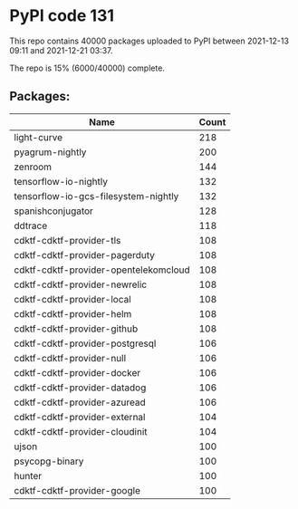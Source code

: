 # PyPI code 131

This repo contains 40000 packages uploaded to PyPI between 
2021-12-13 09:11 and 2021-12-21 03:37.

The repo is 15% (6000/40000) complete.

## Packages:

| Name  | Count |
| ----- | ----- |
| light-curve | 218 |
| pyagrum-nightly | 200 |
| zenroom | 144 |
| tensorflow-io-nightly | 132 |
| tensorflow-io-gcs-filesystem-nightly | 132 |
| spanishconjugator | 128 |
| ddtrace | 118 |
| cdktf-cdktf-provider-tls | 108 |
| cdktf-cdktf-provider-pagerduty | 108 |
| cdktf-cdktf-provider-opentelekomcloud | 108 |
| cdktf-cdktf-provider-newrelic | 108 |
| cdktf-cdktf-provider-local | 108 |
| cdktf-cdktf-provider-helm | 108 |
| cdktf-cdktf-provider-github | 108 |
| cdktf-cdktf-provider-postgresql | 106 |
| cdktf-cdktf-provider-null | 106 |
| cdktf-cdktf-provider-docker | 106 |
| cdktf-cdktf-provider-datadog | 106 |
| cdktf-cdktf-provider-azuread | 106 |
| cdktf-cdktf-provider-external | 104 |
| cdktf-cdktf-provider-cloudinit | 104 |
| ujson | 100 |
| psycopg-binary | 100 |
| hunter | 100 |
| cdktf-cdktf-provider-google | 100 |


